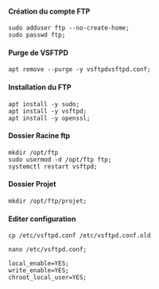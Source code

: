 #### Création du compte FTP
```
sudo adduser ftp --no-create-home;
sudo passwd ftp;
```
#### Purge de VSFTPD
```
apt remove --purge -y vsftpdvsftpd.conf;
```

#### Installation du FTP
```
apt install -y sudo;
apt install -y vsftpd;
apt install -y openssl;
```

#### Dossier Racine ftp
```
mkdir /opt/ftp
sudo usermod -d /opt/ftp ftp;
systemctl restart vsftpd;
```

#### Dossier Projet 
```
mkdir /opt/ftp/projet;
```

#### Editer configuration
```
cp /etc/vsftpd.conf /etc/vsftpd.conf.old

nano /etc/vsftpd.conf;

local_enable=YES;
write_enable=YES;
chroot_local_user=YES;
```
